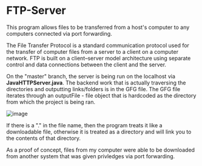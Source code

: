 # FTP-Server
This program allows files to be transferred from a host's computer to any computers connected via port forwarding.

The File Transfer Protocol is a standard communication protocol used for the transfer of computer files from a server to a client on a computer network. FTP is built on a client–server model architecture using separate control and data connections between the client and the server.

On the "master" branch, the server is being run on the localhost via **JavaHTTPServer.java**. The backend work that is actually traversing the directories and outputting links/folders is in the GFG file. The GFG file iterates through an outputFile - file object that is hardcoded as the directory from which the project is being ran. 

![image](https://user-images.githubusercontent.com/59908789/117766489-852e5c80-b1e4-11eb-9b41-e8f7394c6c7f.png)

If there is a "." in the file name, then the program treats it like a downloadable file, otherwise it is treated as a directory and will link you to the contents of that directory.

As a proof of concept, files from my computer were able to be downloaded from another system that was given privledges via port forwarding.  
